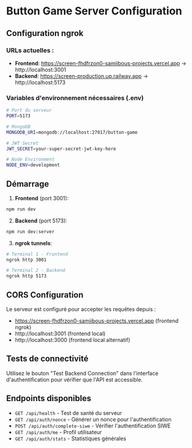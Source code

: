 # Button Game Server Configuration

## Configuration ngrok

### URLs actuelles :
- **Frontend**: https://screen-fhdfrzon0-samiibous-projects.vercel.app → http://localhost:3001
- **Backend**: https://screen-production.up.railway.app → http://localhost:5173

### Variables d'environnement nécessaires (.env)

```bash
# Port du serveur
PORT=5173

# MongoDB
MONGODB_URI=mongodb://localhost:27017/button-game

# JWT Secret
JWT_SECRET=your-super-secret-jwt-key-here

# Node Environment
NODE_ENV=development
```

## Démarrage

1. **Frontend** (port 3001):
```bash
npm run dev
```

2. **Backend** (port 5173):
```bash
npm run dev:server
```

3. **ngrok tunnels**:
```bash
# Terminal 1 - Frontend
ngrok http 3001

# Terminal 2 - Backend  
ngrok http 5173
```

## CORS Configuration

Le serveur est configuré pour accepter les requêtes depuis :
- https://screen-fhdfrzon0-samiibous-projects.vercel.app (frontend ngrok)
- http://localhost:3001 (frontend local)
- http://localhost:3000 (frontend local alternatif)

## Tests de connectivité

Utilisez le bouton "Test Backend Connection" dans l'interface d'authentification pour vérifier que l'API est accessible.

## Endpoints disponibles

- `GET /api/health` - Test de santé du serveur
- `GET /api/auth/nonce` - Générer un nonce pour l'authentification
- `POST /api/auth/complete-siwe` - Vérifier l'authentification SIWE
- `GET /api/auth/me` - Profil utilisateur
- `GET /api/auth/stats` - Statistiques générales 